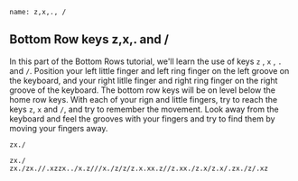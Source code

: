 ﻿
```ngMeta
name: z,x,., /
```

## Bottom Row keys z,x,. and /

In this part of the Bottom Rows tutorial, we'll learn the use of keys `z` , `x` , `.` and `/`.
Position your left little finger and left ring finger on the left groove on the keyboard, and your right litlle finger and right ring finger on the right groove of the keyboard. The bottom row keys will be on level below the home row keys. With each of your rign and little fingers, try to reach the keys `z`, `x` and `/`, and try to remember the movement. Look away from the keyboard and feel the grooves with your fingers and try to find them by moving your fingers away.


```trytyping
zx./
```

```practicetyping
zx./
zx./zx.//.xzzx../x.z///x./z/z/z.x.xx.z//z.xx./z.x/z.x/.zx./z/.xz
```

